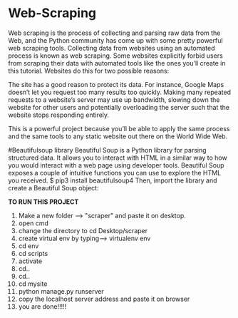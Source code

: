 # Web-Scraping
Web scraping is the process of collecting and parsing raw data from the Web, and the Python community has come up with some pretty powerful web scraping tools.
Collecting data from websites using an automated process is known as web scraping. Some websites explicitly forbid users from scraping their data with automated tools like the ones you’ll create in this tutorial. Websites do this for two possible reasons:

The site has a good reason to protect its data. For instance, Google Maps doesn’t let you request too many results too quickly.
Making many repeated requests to a website’s server may use up bandwidth, slowing down the website for other users and potentially overloading the server such that the website stops responding entirely.

This is a powerful project because you’ll be able to apply the same process and the same tools to any static website out there on the World Wide Web.

#Beautifulsoup library
Beautiful Soup is a Python library for parsing structured data. It allows you to interact with HTML in a similar way to how you would interact with a web page using developer tools. Beautiful Soup exposes a couple of intuitive functions you can use to explore the HTML you received. 
$ pip3 install beautifulsoup4
Then, import the library and create a Beautiful Soup object:


**TO RUN THIS PROJECT**
1) Make a new folder --> "scraper" and paste it on desktop.
2) open cmd 
3) change the directory to  cd Desktop/scraper
4) create virtual env by typing--> virtualenv env
5) cd env
6) cd scripts
7) activate
8) cd..
9) cd..
10) cd mysite
11) python manage.py runserver
12) copy the localhost server address and paste it on browser
13) you are done!!!!!
